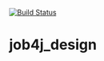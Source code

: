 [![Build Status](https://travis-ci.com/denisill/job4j_design.svg?branch=master)](https://travis-ci.com/denisill/job4j_design)
# job4j_design